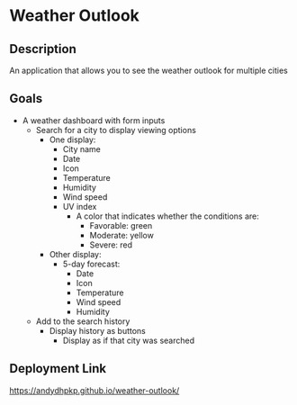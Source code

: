 # Weather Outlook
## Description
An application that allows you to see the weather outlook for multiple cities
## Goals
- A weather dashboard with form inputs
    - Search for a city to display viewing options
        - One display:
            - City name
            - Date
            - Icon 
            - Temperature
            - Humidity
            - Wind speed
            - UV index
                - A color that indicates whether the conditions are:
                    - Favorable: green
                    - Moderate: yellow
                    - Severe: red
        - Other display:
            - 5-day forecast:
                - Date
                - Icon
                - Temperature
                - Wind speed
                - Humidity
    - Add to the search history
        - Display history as buttons 
            - Display as if that city was searched
## Deployment Link
https://andydhpkp.github.io/weather-outlook/